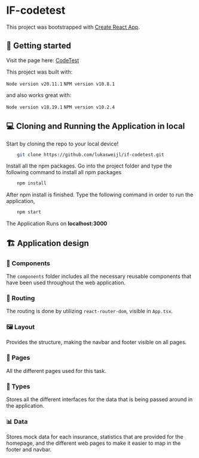 # IF-codetest

This project was bootstrapped with [Create React App](https://github.com/facebook/create-react-app).

## 🚀 Getting started

Visit the page here: [CodeTest](https://codetest-neon.vercel.app/)

This project was built with:

`Node version v20.11.1`
`NPM version v10.8.1`

and also works great with:

`Node version v18.19.1`
`NPM version v10.2.4`

## 💻 Cloning and Running the Application in local

Start by cloning the repo to your local device!

```bash
    git clone https://github.com/lukasweijl/if-codetest.git
```

Install all the npm packages. Go into the project folder and type the following command to install all npm packages

```bash
    npm install
```

After npm install is finished.
Type the following command in order to run the application,

```bash
    npm start
```

The Application Runs on **localhost:3000**

## 🏗️ Application design

### 🧩 Components

The `components` folder includes all the necessary reusable components that have been used throughout the web application.

### 🚦 Routing

The routing is done by utilizing `react-router-dom`, visible in `App.tsx`.

### 🖼️ Layout

Provides the structure, making the navbar and footer visible on all pages.

### 📄 Pages

All the different pages used for this task.

### 📝 Types

Stores all the different interfaces for the data that is being passed around in the application.

### 📊 Data

Stores mock data for each insurance, statistics that are provided for the homepage, and the different web pages to make it easier to map in the footer and navbar.
